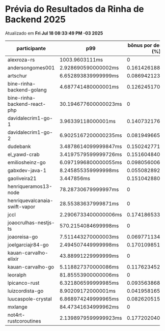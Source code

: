 # Prévia do Resultados da Rinha de Backend 2025
Atualizado em **Fri Jul 18 08:33:49 PM -03 2025**


| participante | p99 | bônus por desempenho (%) | multa ($) | lucro |
| -- | -- | -- | -- | -- |
|	alexroza-rs	|	1003.9603111ms	|	0	|	0	|	187161.49000000002	|
|	andersongomes001	|	2.928690590000002ms	|	0.16142618819999996	|	110177.24550000756	|	255430.57812127637	|
|	artschur	|	6.652893839999999ms	|	0.08694212320000003	|	107739.8437499827	|	226851.5120181386	|
|	bine-rinha-backend-golang	|	4.687741480000001ms	|	0.1262451704	|	103429.90174998394	|	229391.31916677585	|
|	bine-rinha-backend-react-php	|	30.194677600000023ms	|	0	|	107502.2676000251	|	199647.0684000466	|
|	davidalecrim1-go-1	|	3.96339118000001ms	|	0.1407321763999998	|	0	|	337010.39677057345	|
|	davidalecrim1-go-2	|	6.9025167200000235ms	|	0.08194966559999953	|	106288.33774999998	|	222279.18078083513	|
|	dudebank	|	3.4878614099999847ms	|	0.1502427718000003	|	0	|	357705.11397666996	|
|	el_yawd-crab	|	3.4197579599999726ms	|	0.15160484080000056	|	109894.81474999998	|	251692.04423548369	|
|	emiliosheinz-go	|	6.0971996800000055ms	|	0.0980560063999999	|	81163.84149999046	|	173471.71181875843	|
|	gabxdev-java-1	|	8.245855359999998ms	|	0.05508289280000003	|	0	|	333192.09670419304	|
|	gaoliveira21	|	3.447856ms	|	0.15104288000000002	|	0	|	260126.89691239683	|
|	henriqueramos13-node	|	78.28730679999997ms	|	0	|	58750.09	|	109107.31	|
|	henriquevalcanaia-swift-vapor	|	28.55383637999871ms	|	0	|	53349.81049999395	|	99078.21949998879	|
|	jccl	|	2.2906733400000006ms	|	0.17418653319999997	|	0	|	86509.09695714057	|
|	joaocrulhas-nestjs-ts	|	570.2154084699998ms	|	0	|	0	|	0	|
|	joaoreisa-go	|	7.511443270000003ms	|	0.06977113459999995	|	86285.55425	|	177445.28937746387	|
|	joelgarciajr84-go	|	2.494507449999998ms	|	0.17010985100000003	|	60074.16975	|	140764.05257891776	|
|	kauan-carvalho-elixir	|	43.88991229999999ms	|	0	|	108339.53025	|	201201.98475	|
|	kauan-carvalho-go	|	5.118827370000086ms	|	0.11762345259999828	|	0	|	346592.50110582355	|
|	leoralph	|	81.85553900000006ms	|	0	|	0	|	180885.03	|
|	lpicanco-rust	|	6.321806599999985ms	|	0.0935638680000003	|	109121.00325	|	231824.10073317314	|
|	luizcordista-go	|	8.90209172000001ms	|	0.0419581655999998	|	0	|	314262.2776060129	|
|	luucaspole-crystal	|	6.868974249999965ms	|	0.0826205150000007	|	0	|	0	|
|	mxlange	|	84.47341634999962ms	|	0	|	55469.259999991664	|	103014.33999998454	|
|	not4rt-rustcoroutines	|	2.1398979599999923ms	|	0.17720204080000015	|	0	|	205186.4569756849	|
